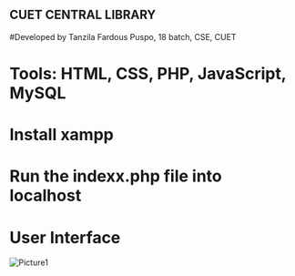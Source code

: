 ## CUET CENTRAL LIBRARY 
#Developed by Tanzila Fardous Puspo, 18 batch, CSE, CUET
# Tools: HTML, CSS, PHP, JavaScript, MySQL

# Install xampp

# Run the indexx.php file into localhost

# User Interface
![Picture1](https://github.com/TanzilaFardousPuspo/CUET_CENTRAL_LIBRARY/assets/150069606/3fa85d31-0ead-45ec-8669-54456d36a18a)
